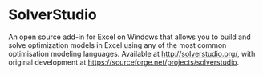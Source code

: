 SolverStudio
============

An open source add-in for Excel on Windows that allows you to build and solve optimization models in Excel using any of the most common optimisation modeling languages. Available at http://solverstudio.org/, with original development at https://sourceforge.net/projects/solverstudio.
